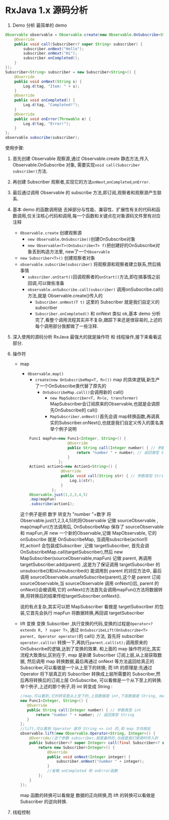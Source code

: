 RxJava 1.x 源码分析
========
1. Demo 分析
最简单的 demo
```java
Observable observable = Observable.create(new Observable.OnSubscribe<String>() {
    @Override
    public void call(Subscriber<? super String> subscriber) {
        subscriber.onNext("Hello");
        subscriber.onNext("Hi");
        subscriber.onCompleted();
    }
});
Subscriber<String> subscriber = new Subscriber<String>() {
    @Override
    public void onNext(String s) {
        Log.d(tag, "Item: " + s);
    }
    @Override
    public void onCompleted() {
        Log.d(tag, "Completed!");
    }
    @Override
    public void onError(Throwable e) {
        Log.d(tag, "Error!");
    }
};
observable.subscribe(subscriber);
```
使用步骤:
 1. 首先创建 Observable 观察源,通过 Observable.create 静态方法,传入 Observable.OnSubscribe 对象,
 需要实现`void call(Subscriber subscriber)`方法.
 2. 再创建 Subscriber 观察者,实现它的方法`onNext`,`onCompleted`,`onError`.
 3. 最后通过调用 Observable 的 subscribe 方法,即订阅,观察者和观察源产生联系.

3. 基本 demo 的函数调用链
去掉部分与性能、兼容性、扩展性有关的代码和函数调用,仅关注核心代码和调用,每一个函数和关键点在对象源码文件里有对应注释
    - `Observable.create` 创建观察源
        - `new Observable.OnSubscribe()`创建OnSubscribe对象
        - `new Observable<T>(OnSubscribe<T> f)`把创建好的OnSubscribe对象丢到构造方法里, new了一个`Observable`
    - `new Subscriber<T>()` 创建观察者对象
    - `observable.subscribe(subscriber)` 将观察源和观察者建立联系,然后搞事情
        - `subscriber.onStart()`回调观察者的`onStart()`方法,即在搞事情之前回调,可以做些准备
        - `observable.onSubscribe.call(subscriber)` 调用onSubscribe.call() 方法,就是 Observable.create()传入的
            - `Subscriber.onNext(T t)` 这里的 Subscriber 就是我们自定义的subscriber
            - `Subscriber.onCompleted()` 和 onNext 类似
ok,基本 demo 分析完了,看整个调用流程其实并不复杂,跟踪下来还是很容易的,上述的每个调用部分我都做了一些注释.
4. 深入使用的源码分析
RxJava 最强大的就是操作符 和 线程操作,接下来看看这部分.
 1. 操作符
      -  map
          - `Observable.map()`
            - `create(new OnSubscribeMap<T, R>())` map 的具体逻辑,新生产了一个OnSubscribe类代替了原先的
                - `OnSubscribeMap.call()`会调用新的 call()
                    - `new MapSubscriber<T, R>(o, transformer)` MapSubscriber会订阅原来的Observable,也就是会调原先OnSubscribe的 call()
                    - `MapSubscriber.onNext()`首先会调 map转换函数,再调真实的Subscriber.onNext(),也就是我们自定义传入的匿名类
          举个例子说明
          ```java
              Func1 mapFun=new Func1<Integer, String>() {
                               @Override
                               public String call(Integer number) { // 参数类型 int
                                   return "number " + number; // 返回类型 String
                               }
                           };
              Action1 action1=new Action1<String>() {
                            @Override
                            public void call(String str) { // 参数类型 String
                                Log.i(str);
                            }
                        };
              Observable.just(1,2,3,4,5)
              .map(mapFun)
              .subscribe(action1);
          ```
          这个例子是把 数字 转变为 "number "+数字
          将Observable.just(1,2,3,4,5)的将Observable 记做 sourceObservable , map(mapFun)方法调用后,
          OnSubscribeMap 保存了 sourceObservable 和 mapFun,并 new 一个新的Observable,记做 MapObservable,
          它的 onSubscribe 就是 OnSubscribeMap,
          当调用subscribe(action1)时,action1 会包装成Subscriber ,记做 targetSubscriber,
          首先会调 OnSubscribeMap.call(targetSubscriber),然后 new MapSubscriber(sourceObservable,mapFun) 记做 parent,
          再调用 targetSubscriber.add(parent) ,这是为了保证调用 targetSubscriber 的unsubscribe()和isUnsubscribed() 能调用到 parent 的对应方法中,
          最后调用 sourceObservable.unsafeSubscribe(parent),这个是 parent 订阅 sourceObservable,当 sourceObservable 调用 onNext()后,
          parent 的onNext()会被调用,它的 onNext()方法首先会调用mapFun()方法将数据转换,将转换后的结果传给targetSubscriber.onNext().
          
          说的有点复杂,其实可以把 MapSubscriber 看做是 targetSubscriber 的包装,它首先会执行 mapFun 将数据转换,再回调 targetSubscriber
        
      - lift 变换
        变换 Subscriber ,执行变换的代码,变换的过程是`Operator<? extends R, ? super T>`,
        通过 `OnSubscribeLift(OnSubscribe<T> parent, Operator operator)`的 call() 方法,
        首先将 subscriber `operator.call(o)` 转换一下,再执行`parent.call(st);`调用原来的OnSubscribe的逻辑,达到了变换的效果.
        和上面的 map 操作符对比,其实流程大致类似,区别在于, map 是新建 Subscriber 订阅上层,从上层获取数据,
        然后调用 map 转换数据,最后再通过 onNext 等方法返回给真正的 Subscriber,可以看做是一个从上至下的转换;
        而 lift 的原理是:先通过 Operator 将下层真正的 Subscriber 转换成上层所需要的 Subscriber,然后再将转换后的订阅上层 OnSubscribe,
        可以看做是一个从下至上的转换.
        举个例子,上述的那个例子,将 int 转变成 String :
        ```java
        //map,可以看到,它的转变是从上至下的,上层数据是 int,下层数据是 String, map函数需要实现 int => String 的转换过程
        new Func1<Integer, String>() {
           @Override
           public String call(Integer number) { // 参数类型 int
               return "number " + number; // 返回类型 String
           }
        };
        //lift,可以看到 Operator 是将 String => int 的,和 map 方向相反
        observable.lift(new Observable.Operator<String, Integer>() {
            @Override//这个参数 subscriber,就是最终的,也就是我们使用时传入的
            public Subscriber<? super Integer> call(final Subscriber<? super String> subscriber) {
                return new Subscriber<Integer>() {
                    @Override
                    public void onNext(Integer integer) {
                        subscriber.onNext("number " + integer);
                    }
                    //省略 onCompleted 和 onError函数
                };
            }
        });
        ```
        map 函数的转换可以看做是 数据的正向转换,而 lift 的转换可以看做是 Subscriber 的逆向转换.
        
 2. 线程控制
    
    
